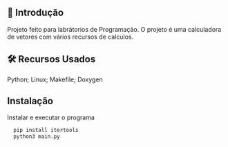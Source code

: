 
## 🚀 Introdução
Projeto feito para labrátorios de Programação. O projeto é uma calculadora de vetores com vários recursos de calculos.
## 🛠 Recursos Usados
Python; Linux; Makefile; Doxygen


## Instalação

Instalar e executar o programa

```bash
  pip install itertools
  python3 main.py
```
    